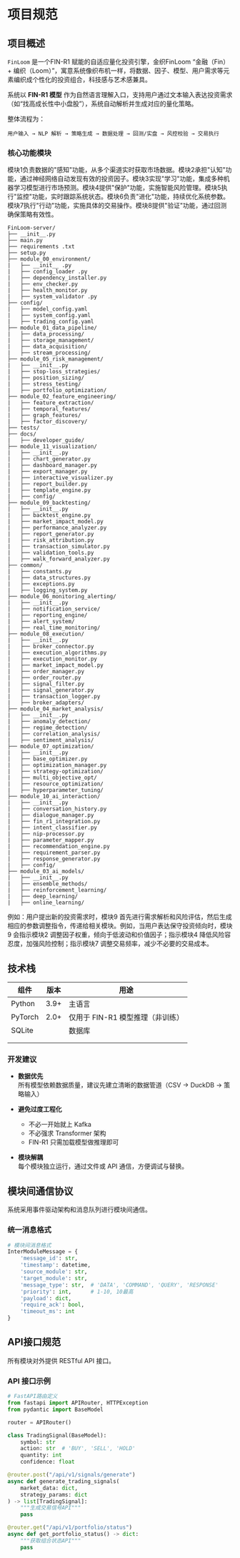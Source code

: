 # 项目规范

## 项目概述

`FinLoom` 是一个FIN-R1 赋能的自适应量化投资引擎，金织FinLoom “金融（Fin）+ 编织（Loom）”，寓意系统像织布机一样，将数据、因子、模型、用户需求等元素编织成个性化的投资组合，科技感与艺术感兼具。

系统以 **FIN-R1 模型** 作为自然语言理解入口，支持用户通过文本输入表达投资需求（如“找高成长性中小盘股”），系统自动解析并生成对应的量化策略。

整体流程为：
```
用户输入 → NLP 解析 → 策略生成 → 数据处理 → 回测/实盘 → 风控校验 → 交易执行
```

### 核心功能模块

模块1负责数据的"感知"功能，从多个渠道实时获取市场数据。模块2承担"认知"功能，通过神经网络自动发现有效的投资因子。模块3实现"学习"功能，集成多种机器学习模型进行市场预测。模块4提供"保护"功能，实施智能风险管理。模块5执行"监控"功能，实时跟踪系统状态。模块6负责"进化"功能，持续优化系统参数。模块7执行"行动"功能，实施具体的交易操作。模块8提供"验证"功能，通过回测确保策略有效性。

```
FinLoom-server/
├── __init__.py
├── main.py
├── requirements .txt
├── setup.py
├── module_00_environment/
|   ├── __init__ .py
|   ├── config_loader .py
|   ├── dependency_installer.py
|   ├── env_checker.py
|   ├── health_monitor.py
|   ├── system_validator .py
├── config/
|   ├── model_config.yaml
|   ├── system_config.yaml
|   ├── trading_config.yaml
├── module_01_data_pipeline/
|   ├── data_processing/
|   ├── storage_management/
|   ├── data_acquisition/
|   ├── stream_processing/
├── module_05_risk_management/
|   ├── __init__.py
|   ├── stop-loss_strategies/
|   ├── position_sizing/
|   ├── stress_testing/
|   ├── portfolio_optimization/
├── module_02_feature_engineering/
|   ├── feature_extraction/
|   ├── temporal_features/
|   ├── graph_features/
|   ├── factor_discovery/
├── tests/
├── docs/
|   ├── developer_guide/
├── module_11_visualization/
|   ├── __init__.py
|   ├── chart_generator.py
|   ├── dashboard_manager.py
|   ├── export_manager.py
|   ├── interactive_visualizer.py
|   ├── report_builder.py
|   ├── template_engine.py
|   ├── config/
├── module_09_backtesting/
|   ├── __init__.py
|   ├── backtest_engine.py
|   ├── market_impact_model.py
|   ├── performance_analyzer.py
|   ├── report_generator.py
|   ├── risk_attribution.py
|   ├── transaction_simulator.py
|   ├── validation_tools.py
|   ├── walk_forward_analyzer.py
├── common/
|   ├── constants.py
|   ├── data_structures.py
|   ├── exceptions.py
|   ├── logging_system.py
├── module_06_monitoring_alerting/
|   ├── __init__.py
|   ├── notification_service/
|   ├── reporting_engine/
|   ├── alert_system/
|   ├── real_time_monitoring/
├── module_08_execution/
|   ├── __init__.py
|   ├── broker_connector.py
|   ├── execution_algorithms.py
|   ├── execution_monitor.py
|   ├── market_impact_model.py
|   ├── order_manager.py
|   ├── order_router.py
|   ├── signal_filter.py
|   ├── signal_generator.py
|   ├── transaction_logger.py
|   ├── broker_adapters/
├── module_04_market_analysis/
|   ├── __init__.py
|   ├── anomaly_detection/
|   ├── regime_detection/
|   ├── correlation_analysis/
|   ├── sentiment_analysis/
├── module_07_optimization/
|   ├── __init__.py
|   ├── base_optimizer.py
|   ├── optimization_manager.py
|   ├── strategy-optimization/
|   ├── multi_objective_opt/
|   ├── resource_optimization/
|   ├── hyperparameter_tuning/
├── module_10_ai_interaction/
|   ├── __init__.py
|   ├── conversation_history.py
|   ├── dialogue_manager.py
|   ├── fin_r1_integration.py
|   ├── intent_classifier.py
|   ├── nip-processor.py
|   ├── parameter_mapper.py
|   ├── recommendation_engine.py
|   ├── requirement_parser.py
|   ├── response_generator.py
|   ├── config/
├── module_03_ai_models/
|   ├── __init__.py
|   ├── ensemble_methods/
|   ├── reinforcement_learning/
|   ├── deep_learning/
|   ├── online_learning/
```

例如：用户提出新的投资需求时，模块9 首先进行需求解析和风险评估，然后生成相应的参数调整指令，传递给相关模块。例如，当用户表达保守投资倾向时，模块9 会指示模块2 调整因子权重，倾向于低波动和价值因子；指示模块4 降低风险容忍度，加强风险控制；指示模块7 调整交易频率，减少不必要的交易成本。

## 技术栈


| 组件 | 版本 | 用途 |
|------|------|------|
| Python | 3.9+ | 主语言 |
| PyTorch | 2.0+ | 仅用于 FIN-R1 模型推理（非训练） |
| SQLite  |      | 数据库                           |
|         |      |                                  |
|         |      |                                  |


### 开发建议

- **数据优先**  
   所有模型依赖数据质量，建议先建立清晰的数据管道（CSV → DuckDB → 策略输入）

- **避免过度工程化**  
   - 不必一开始就上 Kafka
   - 不必强求 Transformer 架构
   - FIN-R1 只需加载模型做推理即可

- **模块解耦**  
   每个模块独立运行，通过文件或 API 通信，方便调试与替换。

## 模块间通信协议

系统采用事件驱动架构和消息队列进行模块间通信。

### 统一消息格式

```python
# 模块间消息格式
InterModuleMessage = {
    'message_id': str,
    'timestamp': datetime,
    'source_module': str,
    'target_module': str,
    'message_type': str,  # 'DATA', 'COMMAND', 'QUERY', 'RESPONSE'
    'priority': int,      # 1-10, 10最高
    'payload': dict,
    'require_ack': bool,
    'timeout_ms': int
}
```

## API接口规范

所有模块对外提供 RESTful API 接口。

### API 接口示例

```python
# FastAPI路由定义
from fastapi import APIRouter, HTTPException
from pydantic import BaseModel

router = APIRouter()

class TradingSignal(BaseModel):
    symbol: str
    action: str  # 'BUY', 'SELL', 'HOLD'
    quantity: int
    confidence: float

@router.post("/api/v1/signals/generate")
async def generate_trading_signals(
    market_data: dict,
    strategy_params: dict
) -> list[TradingSignal]:
    """生成交易信号API"""
    pass

@router.get("/api/v1/portfolio/status")
async def get_portfolio_status() -> dict:
    """获取组合状态API"""
    pass
```
